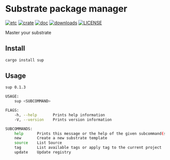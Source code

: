 # Substrate package manager

[![etc](https://github.com/clearloop/sup/workflows/sup/badge.svg)](https://github.com/clearloop/sup)
[![crate](https://img.shields.io/crates/v/sup.svg)](https://crates.io/crates/sup)
[![doc](https://img.shields.io/badge/current-docs-brightgreen.svg)](https://docs.rs/sup/)
[![downloads](https://img.shields.io/crates/d/sup.svg)](https://crates.io/crates/sup)
[![LICENSE](https://img.shields.io/crates/l/sup.svg)](https://choosealicense.com/licenses/mit/)

Master your substrate

## Install

```bash
cargo install sup
```

## Usage

```bash
sup 0.1.3

USAGE:
    sup <SUBCOMMAND>

FLAGS:
    -h, --help       Prints help information
    -V, --version    Prints version information

SUBCOMMANDS:
    help      Prints this message or the help of the given subcommand(s)
    new       Create a new substrate template
    source    List Source
    tag       List available tags or apply tag to the current project
    update    Update registry
```

[substrate]: https://github.com/paritytech/substrate
